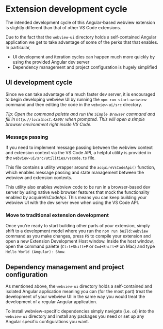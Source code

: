 # Extension development cycle

The intended development cycle of this Angular-based webview extension is
slightly different than that of other VS Code extensions.

Due to the fact that the `webview-ui` directory holds a self-contained Angular
application we get to take advantage of some of the perks that that enables. In
particular,

-   UI development and iteration cycles can happen much more quickly by using
    the provided Angular dev server
-   Dependency management and project configuration is hugely simplified

## UI development cycle

Since we can take advantage of a much faster dev server, it is encouraged to
begin developing webview UI by running the `npm run start:webview` command and
then editing the code in the `webview-ui/src` directory.

_Tip: Open the command palette and run the `Simple Browser` command and fill in
`http://localhost:4200/` when prompted. This will open a simple browser
environment right inside VS Code._

### Message passing

If you need to implement message passing between the webview context and
extension context via the VS Code API, a helpful utility is provided in the
`webview-ui/src/utilities/vscode.ts` file.

This file contains a utility wrapper around the `acquireVsCodeApi()` function,
which enables message passing and state management between the webview and
extension contexts.

This utility also enables webview code to be run in a browser-based dev server
by using native web browser features that mock the functionality enabled by
acquireVsCodeApi. This means you can keep building your webview UI with the dev
server even when using the VS Code API.

### Move to traditional extension development

Once you're ready to start building other parts of your extension, simply shift
to a development model where you run the `npm run build:webview` command as you
make changes, press `F5` to compile your extension and open a new Extension
Development Host window. Inside the host window, open the command palette
(`Ctrl+Shift+P` or `Cmd+Shift+P` on Mac) and type `Hello World (Angular): Show`.

## Dependency management and project configuration

As mentioned above, the `webview-ui` directory holds a self-contained and
isolated Angular application meaning you can (for the most part) treat the
development of your webview UI in the same way you would treat the development
of a regular Angular application.

To install webview-specific dependencies simply navigate (i.e. `cd`) into the
`webview-ui` directory and install any packages you need or set up any Angular
specific configurations you want.
